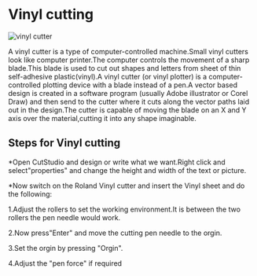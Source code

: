 
# Vinyl cutting



![vinyl cutter](https://user-images.githubusercontent.com/32705189/31891849-657265ba-b7bc-11e7-80ef-bc234ba232f6.jpg)




A vinyl cutter is a type of computer-controlled machine.Small vinyl cutters look like computer printer.The computer controls the movement of a sharp blade.This blade is used to cut out shapes and letters from sheet of thin self-adhesive plastic(vinyl).A vinyl cutter (or vinyl plotter) is a computer-controlled plotting device with a blade instead of a pen.A vector based design is created in a software program  (usually Adobe illustrator or Corel Draw) and then send to the cutter where it cuts along the vector paths laid out in the design.The cutter is capable of moving the blade on an X and Y axis over the material,cutting it into any shape imaginable.


## Steps for Vinyl cutting


*Open CutStudio and design or write what we want.Right click and select"properties" and change the height and width of the text or picture. 


*Now switch on the Roland Vinyl cutter and insert the Vinyl sheet and do the following: 




1.Adjust the rollers to set the working environment.It is between the two rollers the pen needle would work.


2.Now press"Enter" and move the cutting pen needle to the orgin.


3.Set the orgin by pressing "Orgin".


4.Adjust the "pen force" if required



